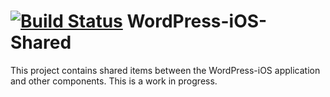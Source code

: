[![Build Status](https://travis-ci.org/wordpress-mobile/WordPress-iOS-Shared.svg?branch=develop)](https://travis-ci.org/wordpress-mobile/WordPress-iOS-Shared)
WordPress-iOS-Shared
======================

This project contains shared items between the WordPress-iOS application and other components.  This is a work in progress.

